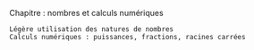 Chapitre : nombres et calculs numériques

	Légère utilisation des natures de nombres
 	Calculs numériques : puissances, fractions, racines carrées
